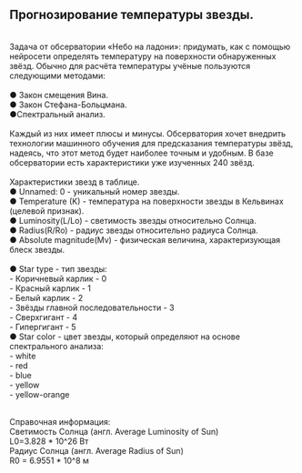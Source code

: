 ## Прогнозирование температуры звезды. 
<br>Задача от обсерватории «Небо на ладони»: придумать, как с помощью нейросети определять температуру на поверхности обнаруженных звёзд. Обычно для расчёта температуры учёные пользуются следующими методами:
<br>
<br>● Закон смещения Вина.
<br>● Закон Стефана-Больцмана.
<br>●Спектральный анализ.
<br>
<br>Каждый из них имеет плюсы и минусы. Обсерватория хочет внедрить технологии машинного обучения для предсказания температуры звёзд, надеясь, что этот метод будет наиболее точным и удобным.
В базе обсерватории есть характеристики уже изученных 240 звёзд.
<br>
<br>Характеристики звезд в таблице.
<br>● Unnamed: 0 - уникальный номер звезды.
<br>● Temperature (K) - температура на поверхности звезды в Кельвинах (целевой признак).
<br>● Luminosity(L/Lo) - светимость звезды относительно Солнца.
<br>● Radius(R/Ro) - радиус звезды относительно радиуса Солнца.
<br>● Absolute magnitude(Mv) - физическая величина, характеризующая блеск звезды.	
<br>● Star type - тип звезды:
<br>- Коричневый карлик - 0
<br>- Красный карлик - 1
<br>- Белый карлик - 2
<br>- Звёзды главной последовательности - 3
<br>- Сверхгигант - 4
<br>- Гипергигант - 5
<br>● Star color - цвет звезды, который определяют на основе спектрального анализа:
<br>- white
<br>- red
<br>- blue
<br>- yellow
<br>- yellow-orange

<br>Справочная информация:
<br>Светимость Солнца (англ. Average Luminosity of Sun)
<br>L0=3.828 * 10^26 Вт
<br>Радиус Солнца (англ. Average Radius of Sun) 
<br>R0 = 6.9551 * 10^8 м
